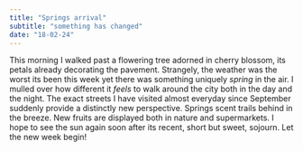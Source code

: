 ```yaml
---
title: "Springs arrival"
subtitle: "something has changed"
date: "18-02-24"
---
```


This morning I walked past a flowering tree adorned in cherry blossom, its petals already decorating the pavement. Strangely, the weather was the worst its been this week yet there was something uniquely *spring* in the air. I mulled over how different it *feels* to walk around the city both in the day and the night. The exact streets I have visited almost everyday since September suddenly provide a distinctly new perspective. Springs scent trails behind in the breeze. New fruits are displayed both in nature and supermarkets. I hope to see the sun again soon after its recent, short but sweet, sojourn. Let the new week begin!  